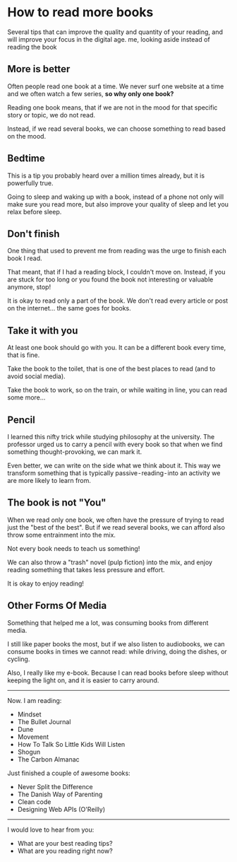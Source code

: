 # How to read more books

Several tips that can improve the quality and quantity of your reading, and will improve your focus in the digital age. me, looking aside instead of reading the book

## More is better

Often people read one book at a time. We never surf one website at a time and we often watch a few series, **so why only one book?**

Reading one book means, that if we are not in the mood for that specific story or topic, we do not read.

Instead, if we read several books, we can choose something to read based on the mood.

## Bedtime

This is a tip you probably heard over a million times already, but it is powerfully true.

Going to sleep and waking up with a book, instead of a phone not only will make sure you read more, but also improve your quality of sleep and let you relax before sleep.

## Don't finish

One thing that used to prevent me from reading was the urge to finish each book I read.

That meant, that if I had a reading block, I couldn't move on. Instead, if you are stuck for too long or you found the book not interesting or valuable anymore, stop!

It is okay to read only a part of the book. We don't read every article or post on the internet… the same goes for books.

## Take it with you

At least one book should go with you. It can be a different book every time, that is fine.

Take the book to the toilet, that is one of the best places to read (and to avoid social media).

Take the book to work, so on the train, or while waiting in line, you can read some more…

## Pencil

I learned this nifty trick while studying philosophy at the university. The professor urged us to carry a pencil with every book so that when we find something thought-provoking, we can mark it.

Even better, we can write on the side what we think about it. This way we transform something that is typically passive - reading - into an activity we are more likely to learn from.

## The book is not "You"

When we read only one book, we often have the pressure of trying to read just the "best of the best". But if we read several books, we can afford also throw some entrainment into the mix.

Not every book needs to teach us something!

We can also throw a "trash" novel (pulp fiction) into the mix, and enjoy reading something that takes less pressure and effort.

It is okay to enjoy reading!

## Other Forms Of Media

Something that helped me a lot, was consuming books from different media.

I still like paper books the most, but if we also listen to audiobooks, we can consume books in times we cannot read: while driving, doing the dishes, or cycling.

Also, I really like my e-book. Because I can read books before sleep without keeping the light on, and it is easier to carry around.

---

Now. I am reading:

- Mindset
- The Bullet Journal
- Dune
- Movement
- How To Talk So Little Kids Will Listen
- Shogun
- The Carbon Almanac
  
Just finished a couple of awesome books:

- Never Split the Difference
- The Danish Way of Parenting
- Clean code
- Designing Web APIs (O'Reilly)

---

I would love to hear from you:

- What are your best reading tips?
- What are you reading right now?
